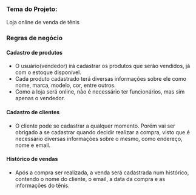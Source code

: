 ### Tema do Projeto:
Loja online de venda de tênis

### Regras de negócio

#### Cadastro de produtos
- O usuário(vendedor) irá cadastrar os produtos que serão vendidos, já com o estoque disponível.
- Cada produto cadastrado terá diversas informações sobre ele como nome, marca, modelo, cor, entre outros.
- Como a loja será online, não é necessário ter funcionários, mas sim apenas o vendedor.

#### Cadastro de clientes
- O cliente pode se cadastrar a qualquer momento. Porém vai ser obrigado a se cadastrar quando decidir realizar a compra, visto que é necessário diversas informações sobre o mesmo, como endereço, nome e email.

#### Histórico de vendas
- Após a compra ser realizada, a venda será cadastrada num histórico, contendo o nome do cliente, o email, a data da compra e as informações do tênis.